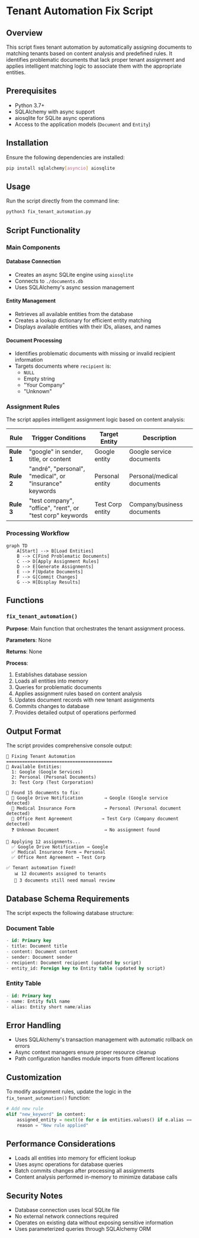 <!--
This documentation was auto-generated by Claude on 2025-05-31T15-57-05.
Source file: ./src/backend/fix_tenant_automation.py
-->

# Tenant Automation Fix Script

## Overview

This script fixes tenant automation by automatically assigning documents to matching tenants based on content analysis and predefined rules. It identifies problematic documents that lack proper tenant assignment and applies intelligent matching logic to associate them with the appropriate entities.

## Prerequisites

- Python 3.7+
- SQLAlchemy with async support
- aiosqlite for SQLite async operations
- Access to the application models (`Document` and `Entity`)

## Installation

Ensure the following dependencies are installed:

```bash
pip install sqlalchemy[asyncio] aiosqlite
```

## Usage

Run the script directly from the command line:

```bash
python3 fix_tenant_automation.py
```

## Script Functionality

### Main Components

#### Database Connection
- Creates an async SQLite engine using `aiosqlite`
- Connects to `./documents.db`
- Uses SQLAlchemy's async session management

#### Entity Management
- Retrieves all available entities from the database
- Creates a lookup dictionary for efficient entity matching
- Displays available entities with their IDs, aliases, and names

#### Document Processing
- Identifies problematic documents with missing or invalid recipient information
- Targets documents where `recipient` is:
  - `NULL`
  - Empty string
  - "Your Company"
  - "Unknown"

### Assignment Rules

The script applies intelligent assignment logic based on content analysis:

| Rule | Trigger Conditions | Target Entity | Description |
|------|-------------------|---------------|-------------|
| **Rule 1** | "google" in sender, title, or content | Google entity | Google service documents |
| **Rule 2** | "andré", "personal", "medical", or "insurance" keywords | Personal entity | Personal/medical documents |
| **Rule 3** | "test company", "office", "rent", or "test corp" keywords | Test Corp entity | Company/business documents |

### Processing Workflow

```mermaid
graph TD
    A[Start] --> B[Load Entities]
    B --> C[Find Problematic Documents]
    C --> D[Apply Assignment Rules]
    D --> E[Generate Assignments]
    E --> F[Update Documents]
    F --> G[Commit Changes]
    G --> H[Display Results]
```

## Functions

### `fix_tenant_automation()`

**Purpose**: Main function that orchestrates the tenant assignment process.

**Parameters**: None

**Returns**: None

**Process**:
1. Establishes database session
2. Loads all entities into memory
3. Queries for problematic documents
4. Applies assignment rules based on content analysis
5. Updates document records with new tenant assignments
6. Commits changes to database
7. Provides detailed output of operations performed

## Output Format

The script provides comprehensive console output:

```
🔧 Fixing Tenant Automation
========================================
👥 Available Entities:
  1: Google (Google Services)
  2: Personal (Personal Documents)
  3: Test Corp (Test Corporation)

📄 Found 15 documents to fix:
  📄 Google Drive Notification        → Google (Google service detected)
  📄 Medical Insurance Form           → Personal (Personal document detected)
  📄 Office Rent Agreement           → Test Corp (Company document detected)
  ❓ Unknown Document                 → No assignment found

🎯 Applying 12 assignments...
  ✅ Google Drive Notification → Google
  ✅ Medical Insurance Form → Personal
  ✅ Office Rent Agreement → Test Corp

✅ Tenant automation fixed!
   📊 12 documents assigned to tenants
   🎯 3 documents still need manual review
```

## Database Schema Requirements

The script expects the following database structure:

### Document Table
```sql
- id: Primary key
- title: Document title
- content: Document content
- sender: Document sender
- recipient: Document recipient (updated by script)
- entity_id: Foreign key to Entity table (updated by script)
```

### Entity Table
```sql
- id: Primary key
- name: Entity full name
- alias: Entity short name/alias
```

## Error Handling

- Uses SQLAlchemy's transaction management with automatic rollback on errors
- Async context managers ensure proper resource cleanup
- Path configuration handles module imports from different locations

## Customization

To modify assignment rules, update the logic in the `fix_tenant_automation()` function:

```python
# Add new rule
elif "new_keyword" in content:
    assigned_entity = next((e for e in entities.values() if e.alias == "New Entity"), None)
    reason = "New rule applied"
```

## Performance Considerations

- Loads all entities into memory for efficient lookup
- Uses async operations for database queries
- Batch commits changes after processing all assignments
- Content analysis performed in-memory to minimize database calls

## Security Notes

- Database connection uses local SQLite file
- No external network connections required
- Operates on existing data without exposing sensitive information
- Uses parameterized queries through SQLAlchemy ORM